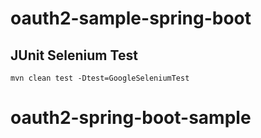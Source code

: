 # oauth2-sample-spring-boot

## JUnit Selenium Test

```
mvn clean test -Dtest=GoogleSeleniumTest
```
# oauth2-spring-boot-sample

